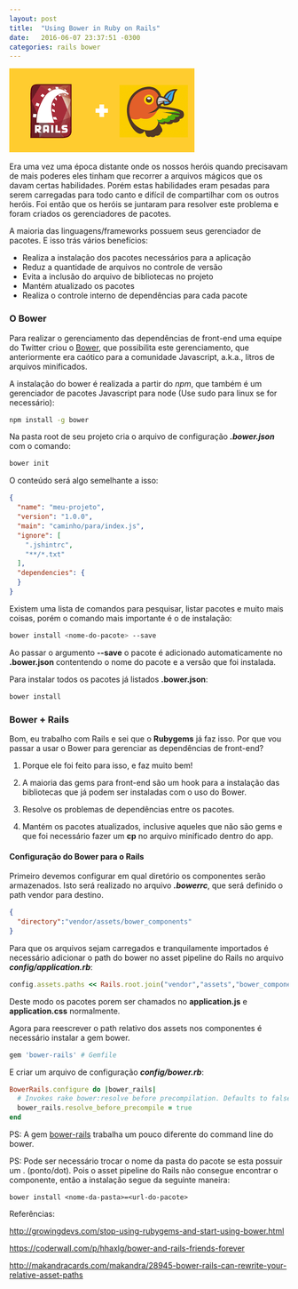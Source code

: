 ```yaml
---
layout: post
title:  "Using Bower in Ruby on Rails"
date:   2016-06-07 23:37:51 -0300
categories: rails bower
---
```


![My helpful screenshot](/assets/rails-bower.png)

Era uma vez uma época distante onde os nossos heróis quando precisavam de mais poderes
eles tinham que recorrer a arquivos mágicos que os davam certas habilidades. Porém
estas habilidades eram pesadas para serem carregadas para todo canto e difícil de
compartilhar com os outros heróis. Foi então que os heróis se juntaram para resolver
este problema e foram criados os gerenciadores de pacotes.
  
A maioria das linguagens/frameworks possuem seus gerenciador de pacotes. E isso trás vários
benefícios:

* Realiza a instalação dos pacotes necessários para a aplicação
* Reduz a quantidade de arquivos no controle de versão
* Evita a inclusão do arquivo de bibliotecas no projeto
* Mantém atualizado os pacotes
* Realiza o controle interno de dependências para cada pacote

### O Bower

Para realizar o gerenciamento das dependências de front-end uma equipe do Twitter
criou o [Bower](http://bower.io/ "Bower"), que possibilita este gerenciamento, que
anteriormente era caótico para a comunidade Javascript, a.k.a., litros de arquivos
minificados.


A instalação do bower é realizada a partir do *npm*, que também é um gerenciador de
pacotes Javascript para node (Use sudo para linux se for necessário):


```bash
npm install -g bower
```

Na pasta root de seu projeto cria o arquivo  de configuração **_.bower.json_** com o 
comando:

```bash
bower init
```

O conteúdo será algo semelhante a isso:

``` json
{
  "name": "meu-projeto",
  "version": "1.0.0",
  "main": "caminho/para/index.js",
  "ignore": [
    ".jshintrc",
    "**/*.txt"
  ],
  "dependencies": {
  }
}
```
Existem uma lista de comandos para pesquisar, listar pacotes e muito mais coisas, porém o comando mais importante é o de instalação:

```bash
bower install <nome-do-pacote> --save
```

Ao passar o argumento **--save** o pacote é adicionado automaticamente no **.bower.json**
contentendo o nome do pacote e a versão que foi instalada.

Para instalar todos os pacotes já listados **.bower.json**:

```bash
bower install
```

### Bower + Rails

Bom, eu trabalho com Rails e sei que o **Rubygems** já faz isso. Por que vou passar a usar o
Bower para gerenciar as dependências de front-end?

1. Porque ele foi feito para isso, e faz muito bem!

2. A maioria das gems para front-end são um hook para a instalação das
bibliotecas que já podem ser instaladas com o uso do Bower. 

3. Resolve os problemas de dependências entre os pacotes.

4. Mantém os pacotes atualizados, inclusive aqueles que não são gems e que foi necessário
fazer um **cp** no arquivo minificado dentro do app. 


#### Configuração do Bower para o Rails

Primeiro devemos configurar em qual diretório os componentes serão armazenados. Isto será
realizado no arquivo **_.bowerrc_**, que será definido o path vendor para destino.


``` json
{
  "directory":"vendor/assets/bower_components"
}
```

Para que os arquivos sejam carregados e tranquilamente importados é necessário adicionar o path do 
bower no asset pipeline do Rails no arquivo **_config/application.rb_**:

``` ruby
config.assets.paths << Rails.root.join("vendor","assets","bower_components")
```

Deste modo os pacotes porem ser chamados no **application.js** e **application.css** normalmente.

Agora para reescrever o path relativo dos assets nos componentes é necessário instalar a gem bower.

``` bash
gem 'bower-rails' # Gemfile
```
E criar um arquivo de configuração **_config/bower.rb_**:

``` ruby
BowerRails.configure do |bower_rails|
  # Invokes rake bower:resolve before precompilation. Defaults to false
  bower_rails.resolve_before_precompile = true
end
```
PS: A gem [bower-rails](https://github.com/rharriso/bower-rails "bower-rails") trabalha um pouco
diferente do command line do bower.

PS: Pode ser necessário trocar o nome da pasta do pacote se esta possuir um . (ponto/dot).
Pois o asset pipeline do Rails não consegue encontrar o componente, então a instalação segue 
da seguinte maneira:

``` shell
bower install <nome-da-pasta>=<url-do-pacote>
```

Referências:
  
<http://growingdevs.com/stop-using-rubygems-and-start-using-bower.html>

<https://coderwall.com/p/hhaxlg/bower-and-rails-friends-forever>
  
<http://makandracards.com/makandra/28945-bower-rails-can-rewrite-your-relative-asset-paths>